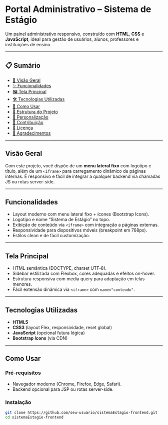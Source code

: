 # Portal Administrativo – Sistema de Estágio

Um painel administrativo responsivo, construído com **HTML**, **CSS** e **JavaScript**, ideal para gestão de usuários, alunos, professores e instituições de ensino.

---

## 📋 Sumário

- [📌 Visão Geral](#visão-geral)  
- [✨ Funcionalidades](#funcionalidades)  
- [🖼️ Tela Principal](#tela-principal)  
- [🛠️ Tecnologias Utilizadas](#tecnologias-utilizadas)  
- [🚀 Como Usar](#como-usar)  
- [📁 Estrutura do Projeto](#estrutura-do-projeto)  
- [🎨 Personalização](#personalização)  
- [🤝 Contribuição](#contribuição)  
- [📄 Licença](#licença)  
- [🙏 Agradecimentos](#agradecimentos)

---

## Visão Geral

Com este projeto, você dispõe de um **menu lateral fixo** com logotipo e título, além de um `<iframe>` para carregamento dinâmico de páginas internas. É responsivo e fácil de integrar a qualquer backend via chamadas JS ou rotas server-side.

---

## Funcionalidades

- Layout moderno com menu lateral fixo + ícones (Bootstrap Icons).  
- Logotipo e nome “Sistema de Estágio” no topo.  
- Exibição de conteúdo via `<iframe>` com integração a páginas externas.  
- Responsividade para dispositivos móveis (breakpoint em 768px).  
- Estilos clean e de fácil customização.

---

## Tela Principal

- HTML semântica (DOCTYPE, charset UTF‑8).  
- Sidebar estilizada com Flexbox, cores adequadas e efeitos on-hover.  
- Estrutura responsiva com media query para adaptação em telas menores.  
- Fácil extensão dinâmica via `<iframe>` com `name="conteudo"`.

---

## Tecnologias Utilizadas

- **HTML5**
- **CSS3** (layout Flex, responsividade, reset global)
- **JavaScript** (opcional futura lógica)
- **Bootstrap Icons** (via CDN)

---

## Como Usar

### Pré-requisitos

- Navegador moderno (Chrome, Firefox, Edge, Safari).
- Backend opcional para JSP ou rotas server-side.

### Instalação

```bash
git clone https://github.com/seu-usuario/sistemaEstagio-frontend.git
cd sistemaEstagio-frontend
